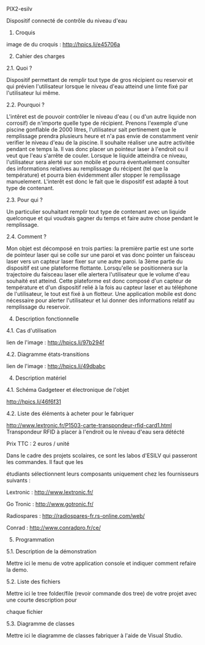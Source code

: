 PIX2-esilv

Dispositif connecté de contrôle du niveau d'eau 

 

1. Croquis

image de du croquis : http://hpics.li/e45706a

 

2. Cahier des charges 

2.1. Quoi ? 

Dispositif permettant de remplir tout type de gros récipient ou reservoir et qui prévien l'utilisateur lorsque le niveau d'eau atteind une limte fixé par l'utilisateur lui même.
 

2.2. Pourquoi ? 

L'intêret est de pouvoir contrôler le niveau d'eau ( ou d'un autre liquide non corrosif) de n'importe quelle type de récipient. Prenons l'exemple d'une piscine gonflable 
de 2000 litres, l'utilisateur sait pertinement que le remplissage prendra plusieurs heure et n'a pas envie de constamment venir verifier le niveau d'eau de la piscine. Il
souhaite réaliser une autre activitée pendant ce temps la.
Il vas donc placer un pointeur laser à l'endroit ou il veut que l'eau s'arrête de couler. Lorsque le liquide atteindra ce niveau, l'utilisateur sera
alerté sur son mobile et pourra éventuelement consulter des informations relatives au remplissage du récipent (tel que la température) et pourra bien évidemment aller stopper 
le remplissage manuelement. 
L'interêt est donc le fait que le dispositif est adapté à tout type de contenant.

 

2.3. Pour qui ? 

Un particulier souhaitant remplir tout type de contenant avec un liquide quelconque et qui voudrais gagner du temps et faire autre chose pendant le remplissage. 

 

2.4. Comment ? 

Mon objet est décomposé en trois parties: 
la première partie est une sorte de pointeur laser qui se colle sur une paroi et vas donc pointer un faisceau laser vers un capteur laser fixer sur une autre paroi.
la 3ème partie du dispositif est une plateforme flottante. Lorsqu'elle se positionnera sur la trajectoire du faisceau laser elle alertera l'utilisateur que le volume
d'eau souhaité est atteind.
Cette plateforme est donc composé d'un capteur de température et d'un dispositif relié à la fois au capteur laser et au téléphone de l'utilisateur, le tout est fixé à un flotteur.
Une application mobile est donc nécessaire pour alerter l'utilisateur et lui donner des informations relatif au remplissage du reservoir.

 

4. Description fonctionnelle 

4.1. Cas d'utilisation 

 lien de l'image : http://hpics.li/97b294f


4.2. Diagramme états-transitions 

 lien de l'image : http://hpics.li/49dbabc

4. Description matériel 

4.1. Schéma Gadgeteer et électronique de l'objet 

http://hpics.li/46f6f31

 

4.2. Liste des éléments à acheter pour le fabriquer 

http://www.lextronic.fr/P1503-carte-transpondeur-rfid-card1.html  Transpondeur RFID à placer à l'endroit ou le niveau d'eau
sera détécté

Prix TTC : 2 euros / unité
 

Dans le cadre des projets scolaires, ce sont les labos d'ESILV qui passeront les commandes. Il faut que les 

étudiants sélectionnent leurs composants uniquement chez les fournisseurs suivants : 

Lextronic : http://www.lextronic.fr/ 

Go Tronic : http://www.gotronic.fr/ 

Radiospares : http://radiospares-fr.rs-online.com/web/ 

Conrad : http://www.conradpro.fr/ce/ 

 

5. Programmation 

5.1. Description de la démonstration 

Mettre ici le menu de votre application console et indiquer comment refaire la demo. 

 

5.2. Liste des fichiers 

Mettre ici le tree folder/file (revoir commande dos tree) de votre projet avec une courte description pour 

chaque fichier 

 

5.3. Diagramme de classes 

Mettre ici le diagramme de classes fabriquer à l'aide de Visual Studio.
